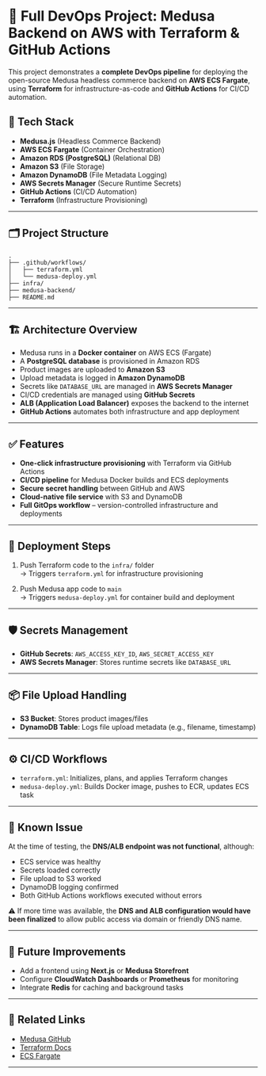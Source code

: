 # 🚀 Full DevOps Project: Medusa Backend on AWS with Terraform & GitHub Actions

This project demonstrates a **complete DevOps pipeline** for deploying the open-source Medusa headless commerce backend on **AWS ECS Fargate**, using **Terraform** for infrastructure-as-code and **GitHub Actions** for CI/CD automation.

## 🔧 Tech Stack

- **Medusa.js** (Headless Commerce Backend)
- **AWS ECS Fargate** (Container Orchestration)
- **Amazon RDS (PostgreSQL)** (Relational DB)
- **Amazon S3** (File Storage)
- **Amazon DynamoDB** (File Metadata Logging)
- **AWS Secrets Manager** (Secure Runtime Secrets)
- **GitHub Actions** (CI/CD Automation)
- **Terraform** (Infrastructure Provisioning)

---

## 🗂 Project Structure

```
.
├── .github/workflows/
│   ├── terraform.yml     
│   └── medusa-deploy.yml       
├── infra/                      
├── medusa-backend/                 
├── README.md                
```

---

## 🏗️ Architecture Overview

- Medusa runs in a **Docker container** on AWS ECS (Fargate)
- A **PostgreSQL database** is provisioned in Amazon RDS
- Product images are uploaded to **Amazon S3**
- Upload metadata is logged in **Amazon DynamoDB**
- Secrets like `DATABASE_URL` are managed in **AWS Secrets Manager**
- CI/CD credentials are managed using **GitHub Secrets**
- **ALB (Application Load Balancer)** exposes the backend to the internet
- **GitHub Actions** automates both infrastructure and app deployment

---

## ✅ Features

- **One-click infrastructure provisioning** with Terraform via GitHub Actions
- **CI/CD pipeline** for Medusa Docker builds and ECS deployments
- **Secure secret handling** between GitHub and AWS
- **Cloud-native file service** with S3 and DynamoDB
- **Full GitOps workflow** – version-controlled infrastructure and deployments

---

## 🚀 Deployment Steps

1. Push Terraform code to the `infra/` folder  
   → Triggers `terraform.yml` for infrastructure provisioning

2. Push Medusa app code to `main`  
   → Triggers `medusa-deploy.yml` for container build and deployment


---

## 🛡️ Secrets Management

- **GitHub Secrets**: `AWS_ACCESS_KEY_ID`, `AWS_SECRET_ACCESS_KEY`
- **AWS Secrets Manager**: Stores runtime secrets like `DATABASE_URL`

---

## 📦 File Upload Handling

- **S3 Bucket**: Stores product images/files
- **DynamoDB Table**: Logs file upload metadata (e.g., filename, timestamp)

---

## ⚙️ CI/CD Workflows

- `terraform.yml`: Initializes, plans, and applies Terraform changes
- `medusa-deploy.yml`: Builds Docker image, pushes to ECR, updates ECS task

---

## 📌 Known Issue

At the time of testing, the **DNS/ALB endpoint was not functional**, although:

- ECS service was healthy
- Secrets loaded correctly
- File upload to S3 worked
- DynamoDB logging confirmed
- Both GitHub Actions workflows executed without errors

⚠️ If more time was available, the **DNS and ALB configuration would have been finalized** to allow public access via domain or friendly DNS name.

---

## 🔮 Future Improvements

- Add a frontend using **Next.js** or **Medusa Storefront**
- Configure **CloudWatch Dashboards** or **Prometheus** for monitoring
- Integrate **Redis** for caching and background tasks

---

## 📎 Related Links

- [Medusa GitHub](https://github.com/medusajs/medusa)
- [Terraform Docs](https://developer.hashicorp.com/terraform/docs)
- [ECS Fargate](https://docs.aws.amazon.com/AmazonECS/latest/userguide/what-is-fargate.html)

---
